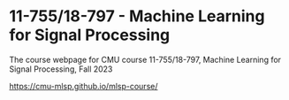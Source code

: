 # 11-755/18-797 - Machine Learning for Signal Processing

The course webpage for CMU course 11-755/18-797, Machine Learning for Signal Processing, Fall 2023

https://cmu-mlsp.github.io/mlsp-course/
